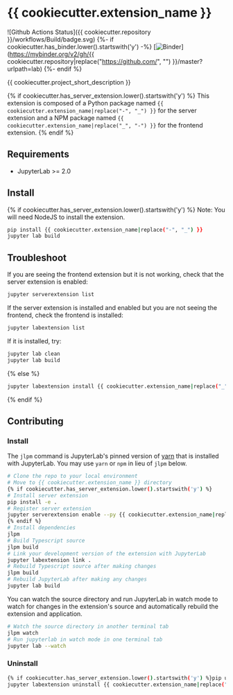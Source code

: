 # {{ cookiecutter.extension_name }}

![Github Actions Status]({{ cookiecutter.repository }}/workflows/Build/badge.svg)
{%- if cookiecutter.has_binder.lower().startswith('y') -%}
[![Binder](https://mybinder.org/badge_logo.svg)](https://mybinder.org/v2/gh/{{ cookiecutter.repository|replace("https://github.com/", "") }}/master?urlpath=lab)
{%- endif %}

{{ cookiecutter.project_short_description }}

{% if cookiecutter.has_server_extension.lower().startswith('y') %}
This extension is composed of a Python package named `{{ cookiecutter.extension_name|replace("-", "_") }}`
for the server extension and a NPM package named `{{ cookiecutter.extension_name|replace("_", "-") }}`
for the frontend extension.
{% endif %}

## Requirements

* JupyterLab >= 2.0

## Install
{% if cookiecutter.has_server_extension.lower().startswith('y') %}
Note: You will need NodeJS to install the extension.

```bash
pip install {{ cookiecutter.extension_name|replace("-", "_") }}
jupyter lab build
```

## Troubleshoot

If you are seeing the frontend extension but it is not working, check
that the server extension is enabled:

```bash
jupyter serverextension list
```

If the server extension is installed and enabled but you are not seeing
the frontend, check the frontend is installed:

```bash
jupyter labextension list
```

If it is installed, try:

```bash
jupyter lab clean
jupyter lab build
```
{% else %}
```bash
jupyter labextension install {{ cookiecutter.extension_name|replace("_", "-") }}
```
{% endif %}
## Contributing

### Install

The `jlpm` command is JupyterLab's pinned version of
[yarn](https://yarnpkg.com/) that is installed with JupyterLab. You may use
`yarn` or `npm` in lieu of `jlpm` below.

```bash
# Clone the repo to your local environment
# Move to {{ cookiecutter.extension_name }} directory
{% if cookiecutter.has_server_extension.lower().startswith('y') %}
# Install server extension
pip install -e .
# Register server extension
jupyter serverextension enable --py {{ cookiecutter.extension_name|replace("-", "_") }} --sys-prefix
{% endif %}
# Install dependencies
jlpm
# Build Typescript source
jlpm build
# Link your development version of the extension with JupyterLab
jupyter labextension link .
# Rebuild Typescript source after making changes
jlpm build
# Rebuild JupyterLab after making any changes
jupyter lab build
```

You can watch the source directory and run JupyterLab in watch mode to watch for changes in the extension's source and automatically rebuild the extension and application.

```bash
# Watch the source directory in another terminal tab
jlpm watch
# Run jupyterlab in watch mode in one terminal tab
jupyter lab --watch
```

### Uninstall

```bash
{% if cookiecutter.has_server_extension.lower().startswith('y') %}pip uninstall {{ cookiecutter.extension_name|replace("-", "_") }}{% endif %}
jupyter labextension uninstall {{ cookiecutter.extension_name|replace("_", "-") }}
```

